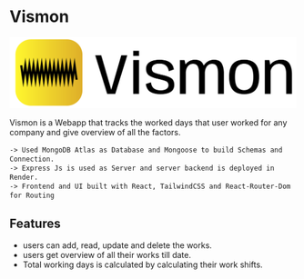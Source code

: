 # Vismon

![Logo](https://raw.githubusercontent.com/vishwasgowdahv/vismon_frontend/refs/heads/main/src/assets/vismon.png)


Vismon is a Webapp that tracks the worked days that user worked for any company and give overview of all the factors.

    -> Used MongoDB Atlas as Database and Mongoose to build Schemas and Connection.
    -> Express Js is used as Server and server backend is deployed in Render.
    -> Frontend and UI built with React, TailwindCSS and React-Router-Dom for Routing 



## Features

- users can add, read, update and delete the works.
- users get overview of all their works till date.
- Total working days is calculated by calculating their work shifts.
